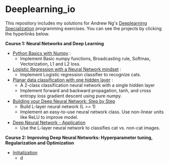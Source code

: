 # Deeplearning_io
This repository includes my solutions for Andrew Ng's [Deeplearning Specialization](https://www.coursera.org/specializations/deep-learning) programming exercises.
You can see the projects by clicking the hyperlinks below.

**Course 1: Neural Networks and Deep Learning**
- [Python Basics with Numpy](https://github.com/XuShaoming/Deeplearning_io/blob/master/Neural_Networks_and_Deep_Learning/Python%2BBasics%2BWith%2BNumpy%2Bv3.ipynb) :
  - Implement Basic numpy functions, Broadcasting rule, Softmax, Vectorization, L1 and L2 loss.
- [Logistic Regression with a Neural Network mindset](https://github.com/XuShaoming/Deeplearning_io/blob/master/Neural_Networks_and_Deep_Learning/Logistic%2BRegression%2Bwith%2Ba%2BNeural%2BNetwork%2Bmindset%2Bv5.ipynb) :
  - Implement Logistic regression classifier to recognize cats. 
- [Planar data classification with one hidden layer](https://github.com/XuShaoming/Deeplearning_io/blob/master/Neural_Networks_and_Deep_Learning/Planar%2Bdata%2Bclassification%2Bwith%2Bone%2Bhidden%2Blayer%2Bv5.ipynb) : 
  - A 2-class classification neural network with a single hidden layer
  - Implement forward and backward propagation, tanh, and cross entropy loss gradient descent using pure numpy.
- [Building your Deep Neural Network: Step by Step](https://github.com/XuShaoming/Deeplearning_io/blob/master/Neural_Networks_and_Deep_Learning/Building%2Byour%2BDeep%2BNeural%2BNetwork%2B-%2BStep%2Bby%2BStep%2Bv8.ipynb)
  - Build L-layer neural network (L >= 1)
  - Implement an easy-to-use neural network class. Use non-linear units like ReLU to improve model.
- [Deep Neural Network - Application](https://github.com/XuShaoming/Deeplearning_io/blob/master/Neural_Networks_and_Deep_Learning/Deep%2BNeural%2BNetwork%2B-%2BApplication%2Bv8.ipynb)
  - Use the L-layer neural network to classifies cat vs. non-cat images.
  
**Course 2: Improving Deep Neural Networks: Hyperparameter tuning, Regularization and Optimization**
- [Initialization](https://github.com/XuShaoming/Deeplearning_io/blob/master/Hyperparameter_tuning_Regularization_and_Optimization/Initialization.ipynb)
  - d
  
 

  






